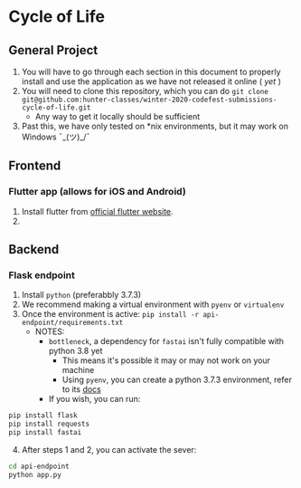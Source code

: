 # Cycle of Life

## General Project
1. You will have to go through each section in this document to properly install and use the application as we have not released it online ( *yet* )
2. You will need to clone this repository, which you can do `git clone git@github.com:hunter-classes/winter-2020-codefest-submissions-cycle-of-life.git`
   - Any way to get it locally should be sufficient
3. Past this, we have only tested on *nix environments, but it may work on Windows  ¯\_(ツ)_/¯

## Frontend

### Flutter app (allows for iOS and Android)
1. Install flutter from [official flutter website](https://flutter.dev/docs/get-started/install).
2.

## Backend

### Flask endpoint
1. Install `python` (preferabbly 3.7.3)
2. We recommend making a virtual environment with `pyenv` or `virtualenv`
3. Once the environment is active: `pip install -r api-endpoint/requirements.txt`
   - NOTES: 
     - `bottleneck`, a dependency for `fastai` isn't fully compatible with python 3.8 yet
       - This means it's possible it may or may not work on your machine
       - Using `pyenv`, you can create a python 3.7.3 environment, refer to its [docs](https://github.com/pyenv/pyenv)
     - If you wish, you can run:
```bash
pip install flask 
pip install requests
pip install fastai
```
4. After steps 1 and 2, you can activate the sever:
```bash
cd api-endpoint
python app.py
```
